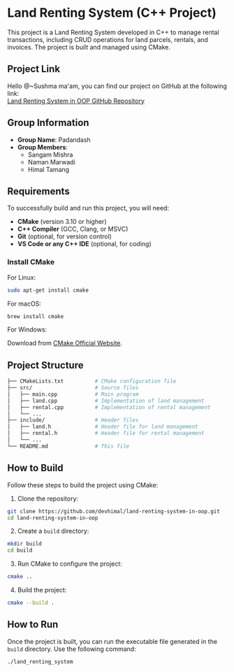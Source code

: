 # Land Renting System (C++ Project)

This project is a Land Renting System developed in C++ to manage rental transactions, including CRUD operations for land parcels, rentals, and invoices. The project is built and managed using CMake.


## Project Link

Hello @~Sushma ma'am, you can find our project on GitHub at the following link:  
[Land Renting System in OOP GitHub Repository](https://github.com/devhimal/land-renting-system-in-oop.git)

## Group Information

- **Group Name**: Padandash
- **Group Members**:
  - Sangam Mishra
  - Naman Marwadi
  - Himal Tamang

## Requirements

To successfully build and run this project, you will need:

- **CMake** (version 3.10 or higher)
- **C++ Compiler** (GCC, Clang, or MSVC)
- **Git** (optional, for version control)
- **VS Code or any C++ IDE** (optional, for coding)

### Install CMake

For Linux:

```bash
sudo apt-get install cmake
```

For macOS:

```bash
brew install cmake
```

For Windows:

Download from [CMake Official Website](https://cmake.org/download/).

## Project Structure

```bash
├── CMakeLists.txt          # CMake configuration file
├── src/                    # Source files
│   ├── main.cpp            # Main program
│   ├── land.cpp            # Implementation of land management
│   ├── rental.cpp          # Implementation of rental management
│   └── ...
├── include/                # Header files
│   ├── land.h              # Header file for land management
│   ├── rental.h            # Header file for rental management
│   └── ...
└── README.md               # This file
```

## How to Build

Follow these steps to build the project using CMake:

1. Clone the repository:

```bash
git clone https://github.com/devhimal/land-renting-system-in-oop.git
cd land-renting-system-in-oop
```

2. Create a `build` directory:

```bash
mkdir build
cd build
```

3. Run CMake to configure the project:

```bash
cmake ..
```

4. Build the project:

```bash
cmake --build .
```

## How to Run

Once the project is built, you can run the executable file generated in the `build` directory. Use the following command:

```bash
./land_renting_system
```
